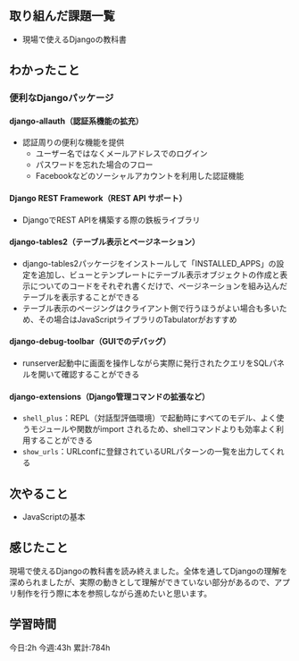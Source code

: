 ## 取り組んだ課題一覧
- 現場で使えるDjangoの教科書
	
## わかったこと

### 便利なDjangoパッケージ

#### django-allauth（認証系機能の拡充）

- 認証周りの便利な機能を提供
	- ユーザー名ではなくメールアドレスでのログイン
	- パスワードを忘れた場合のフロー
	- Facebookなどのソーシャルアカウントを利用した認証機能


#### Django REST Framework（REST API サポート）

- DjangoでREST APIを構築する際の鉄板ライブラリ


#### django-tables2（テーブル表示とページネーション）

- django-tables2パッケージをインストールして「INSTALLED_APPS」の設定を追加し、ビューとテンプレートにテーブル表示オブジェクトの作成と表示についてのコードをそれぞれ書くだけで、ページネーションを組み込んだテーブルを表示することができる
- テーブル表示のページングはクライアント側で行うほうがよい場合も多いため、その場合はJavaScriptライブラリのTabulatorがおすすめ

#### django-debug-toolbar（GUIでのデバッグ）

- runserver起動中に画面を操作しながら実際に発行されたクエリをSQLパネルを開いて確認することができる

#### django-extensions（Django管理コマンドの拡張など）

- `shell_plus`：REPL（対話型評価環境）で起動時にすべてのモデル、よく使うモジュールや関数がimport されるため、shellコマンドよりも効率よく利用することができる
- `show_urls`：URLconfに登録されているURLパターンの一覧を出力してくれる



## 次やること
- JavaScriptの基本


## 感じたこと
現場で使えるDjangoの教科書を読み終えました。全体を通してDjangoの理解を深められましたが、実際の動きとして理解ができていない部分があるので、アプリ制作を行う際に本を参照しながら進めたいと思います。


## 学習時間
今日:2h
今週:43h 
累計:784h